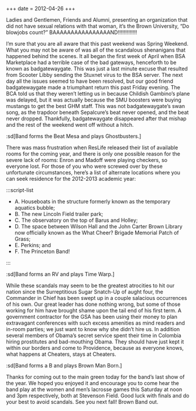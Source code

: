 +++
date = 2012-04-26
+++

Ladies and Gentlemen, Friends and Alumni, presenting an organization that did not have sexual relations with that woman, it’s the Brown University, “Do blowjobs count?” BAAAAAAAAAAAAAAAAND!!!!!!!!!!!!!

I’m sure that you are all aware that this past weekend was Spring Weekend. What you may not be aware of was all of the scandalous shenanigans that happened behind the scenes. It all began the first week of April when BSA Marketplace had a terrible case of the bad gateways, henceforth to be known as badgatewaygate. This was just a last minute excuse that resulted from Scooter Libby sending the Stuxnet virus to the BSA server. The next day all the issues seemed to have been resolved, but our good friend badgatewaygate made a triumphant return this past Friday evening. The BCA told us that they weren’t letting us in because Childish Gambino’s plane was delayed, but it was actually because the SMU boosters were buying mustangs to get the best GHM staff. This was not badgatewaygate’s swan song, as the trapdoor beneath Sepalcure’s beat never opened, and the beat never dropped. Thankfully, badgatewaygate disappeared after that mishap and the rest of the weekend went off without a hitch.

:sd[Band forms the Beat Mesa and plays Ghostbusters.]

There was mass frustration when ResLife released their list of available rooms for the coming year, and there is only one possible reason for the severe lack of rooms: Enron and Madoff were playing checkers, so everyone lost. For those of you who were screwed over by these unfortunate circumstances, here’s a list of alternate locations where you can seek residence for the 2012-2013 academic year:

:::script-list

- A. Houseboats in the structure formerly known as the temporary aquatics bubble;
- B. The new Lincoln Field trailer park;
- C. The observatory on the top of Barus and Holley;
- D. The space between Wilson Hall and the John Carter Brown Library now officially known as the What Cheer? Brigade Memorial Patch of Grass;
- E. Perkins; and
- F. The Princeton Band!

:::

:sd[Band forms an RV and plays Time Warp.]

While these scandals may seem to be the greatest atrocities to hit our nation since the Surreptitious Sugar Snatch-Up of aught four, the Commander in Chief has been swept up in a couple salacious occurrences of his own. Our great leader has done nothing wrong, but some of those working for him have brought shame upon the tail end of his first term. A government contractor for the GSA has been using their money to plan extravagant conferences with such excess amenities as mind readers and in-room parties; we just want to know why she didn’t hire us. In addition several members of Obama’s secret service spent their time in Colombia hiring prostitutes and bad-mouthing Obama. They should have just kept it within our borders and come to Providence, because as everyone knows, what happens at Cheaters, stays at Cheaters.

:sd[Band forms a B and plays Brown Man Born.]

Thanks for coming out to the main green today for the band’s last show of the year. We hoped you enjoyed it and encourage you to come hear the band play at the women and men’s lacrosse games this Saturday at noon and 3pm respectively, both at Stevenson Field. Good luck with finals and do your best to avoid scandals. See you next fall! Brown Band out.

